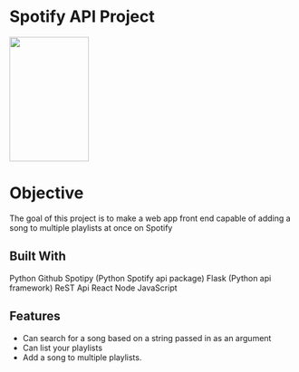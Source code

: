 
# Spotify API Project

<img src="[https://media.giphy.com/media/QX15lZJbifeQPzcNDt/giphy.gif]" width="140" height="220"/>


# Objective
The goal of this project is to make a web app front end capable of adding a song to multiple playlists at once on Spotify


## Built With
  Python
  Github
  Spotipy (Python Spotify api package)
  Flask (Python api framework)
  ReST Api
  React
  Node
  JavaScript
  
## Features
* Can search for a song based on a string passed in as an argument
* Can list your playlists
* Add a song to multiple playlists. 




